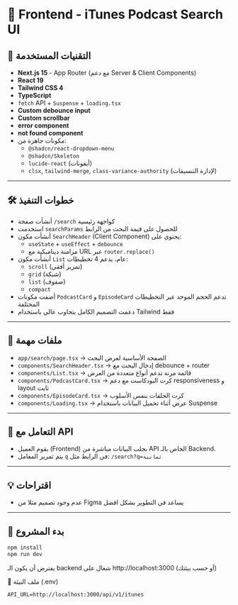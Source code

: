 # 🎨 Frontend - iTunes Podcast Search UI

## 🧪 التقنيات المستخدمة

- **Next.js 15** - App Router (مع دعم Server & Client Components)
- **React 19**
- **Tailwind CSS 4**
- **TypeScript**
- `fetch` API + `Suspense` + `loading.tsx`
- **Custom debounce input**
- **Custom scrollbar**
- **error component**
- **not found component**
- مكونات جاهزة من:
  - `@shadcn/react-dropdown-menu`
  - `@shadcn/Skeleton`
  - `lucide-react` (أيقونات)
  - `clsx`, `tailwind-merge`, `class-variance-authority` (لإدارة التنسيقات)

---

## 🛠️ خطوات التنفيذ

- أنشأت صفحة `/search` كواجهة رئيسية
- استخدمت `searchParams` للحصول على قيمة البحث من الرابط
- أنشأت مكون `SearchHeader` (Client Component) يحتوي على:
  - `useState` + `useEffect` + `debounce`
  - مزامنة ديناميكية مع URL عبر `router.replace()`
- أنشأت مكون `List` عام، يدعم 4 تخطيطات:
  - `scroll` (تمرير أفقي)
  - `grid` (شبكة)
  - `list` (صفوف)
  - `compact`
- أضفت مكونات `PodcastCard` و `EpisodeCard` تدعم الحجم الموحد عبر التخطيطات المختلفة
- دعمت التصميم الكامل بتجاوب عالي باستخدام Tailwind فقط

---

## 📁 ملفات مهمة

- `app/search/page.tsx` → الصفحة الأساسية لعرض البحث
- `components/SearchHeader.tsx` → إدخال البحث مع debounce + router
- `components/List.tsx` → قائمة مرنة تدعم أنواع متعددة من العرض
- `components/PodcastCard.tsx` → كرت البودكاست مع دعم responsiveness و layout ثابت
- `components/EpisodeCard.tsx` → كرت الحلقات بنفس الأسلوب
- `components/Loading.tsx` → عرض أثناء تحميل البيانات باستخدام Suspense

---

## 📜 التعامل مع API

- يقوم العميل (Frontend) بجلب البيانات مباشرة من API الخاص بالـ Backend.
- يتم تمرير المعامل `q` في الرابط مثل: `/search?q=ثمانية`

---

## 💡 اقتراحات

- عدم وجود تصميم مثلا من Figma يساعد في التطوير بشكل افضل

---

## 🚀 بدء المشروع

```bash
npm install
npm run dev
```

يفترض أن يكون الـ backend شغال على http://localhost:3000 (أو حسب بيئتك)


📂 ملف البيئة (.env)

```env
API_URL=http://localhost:3000/api/v1/itunes
```
